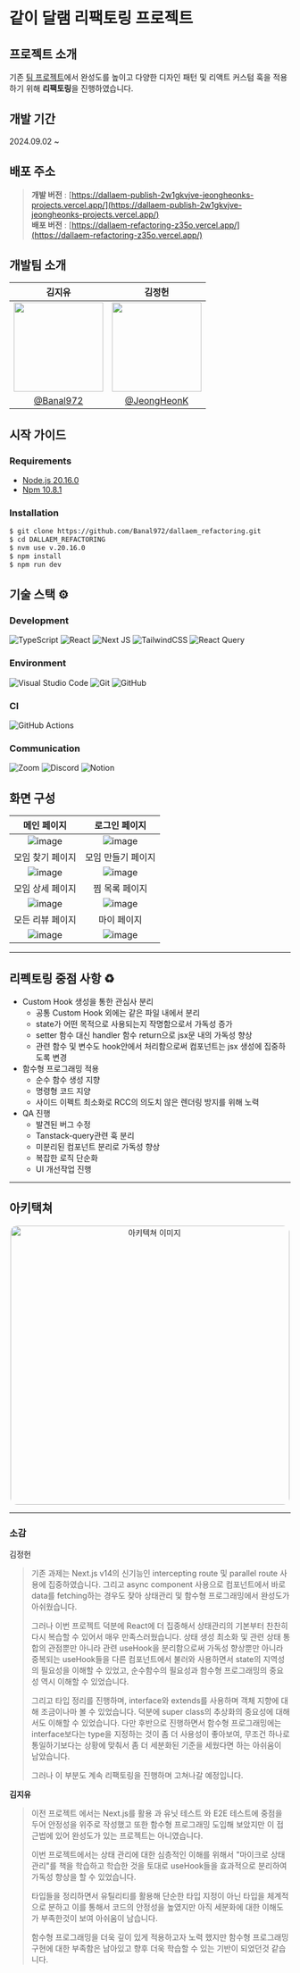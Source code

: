 <!-- prettier-ignore-start -->
# 같이 달램 리팩토링 프로젝트

## 프로젝트 소개

기존 [팀 프로젝트](https://github.com/sprint-team5/dallaem)에서 완성도를 높이고 다양한 디자인 패턴 및 리액트 커스텀 훅을 적용하기 위해 **리팩토링**을 진행하였습니다.

## 개발 기간

2024.09.02 ~

## 배포 주소

> **개발 버전** : [https://dallaem-publish-2w1gkvjve-jeongheonks-projects.vercel.app/](https://dallaem-publish-2w1gkvjve-jeongheonks-projects.vercel.app/) <br />
> **배포 버전** : [https://dallaem-refactoring-z35o.vercel.app/](https://dallaem-refactoring-z35o.vercel.app/) <br />

개발팀 소개 
--

|<center>김지유</center>|<center>김정헌</center>|
|:--------------------------------:|:--------------------------------:|
|<img src="https://github.com/user-attachments/assets/43cc11a4-b1a1-404c-b0ce-09ce96e666b0" width="160"/>|<img src="https://github.com/user-attachments/assets/2a3ee132-3404-4c9e-a1e0-ef03b2f1eff8" width="160"/>|
|[@Banal972](https://github.com/Banal972)|[@JeongHeonK](https://github.com/JeongHeonK)|


## 시작 가이드
### Requirements

- [Node.js 20.16.0](https://nodejs.org/en/blog/release/v20.16.0)
- [Npm 10.8.1](https://www.npmjs.com/package/npm/v/10.8.1)

### Installation
``` bash
$ git clone https://github.com/Banal972/dallaem_refactoring.git
$ cd DALLAEM_REFACTORING
$ nvm use v.20.16.0
$ npm install
$ npm run dev
```

기술 스택 ⚙️
--

### Development
![TypeScript](https://img.shields.io/badge/typescript-%23007ACC.svg?style=for-the-badge&logo=typescript&logoColor=white)
![React](https://img.shields.io/badge/react-%2320232a.svg?style=for-the-badge&logo=react&logoColor=%2361DAFB)
![Next JS](https://img.shields.io/badge/Next-black?style=for-the-badge&logo=next.js&logoColor=white)
![TailwindCSS](https://img.shields.io/badge/tailwindcss-%2338B2AC.svg?style=for-the-badge&logo=tailwind-css&logoColor=white)
![React Query](https://img.shields.io/badge/-React%20Query-FF4154?style=for-the-badge&logo=react%20query&logoColor=white)

### Environment
![Visual Studio Code](https://img.shields.io/badge/Visual%20Studio%20Code-0078d7.svg?style=for-the-badge&logo=visual-studio-code&logoColor=white)
![Git](https://img.shields.io/badge/git-%23F05033.svg?style=for-the-badge&logo=git&logoColor=white)
![GitHub](https://img.shields.io/badge/github-%23121011.svg?style=for-the-badge&logo=github&logoColor=white)

### CI
![GitHub Actions](https://img.shields.io/badge/github%20actions-%232671E5.svg?style=for-the-badge&logo=githubactions&logoColor=white)


### Communication
![Zoom](https://img.shields.io/badge/Zoom-2D8CFF?style=for-the-badge&logo=zoom&logoColor=white)
![Discord](https://img.shields.io/badge/Discord-%235865F2.svg?style=for-the-badge&logo=discord&logoColor=white)
![Notion](https://img.shields.io/badge/Notion-%23000000.svg?style=for-the-badge&logo=notion&logoColor=white)


화면 구성
--

|<center>메인 페이지</center>|<center>로그인 페이지</center>|
|:----:|:----:|
|![image](https://github.com/user-attachments/assets/d03c549a-8f92-41ce-813c-4fafd510de22)|![image](https://github.com/user-attachments/assets/26844aaa-bc78-4313-add9-901ad464b707)
|모임 찾기 페이지|모임 만들기 페이지|
|![image](https://github.com/user-attachments/assets/4209c43a-a9af-4d3e-8cc9-28c3abf307db)|![image](https://github.com/user-attachments/assets/d6bfe28f-8716-4ce8-b4fa-662cb543e54e)|
|모임 상세 페이지|찜 목록 페이지|
|![image](https://github.com/user-attachments/assets/b317f37f-9201-4b6a-8ac8-cea303a1d16d)|![image](https://github.com/user-attachments/assets/d0bd4da4-fb5e-4d92-a2e0-ab0a8368549c)
|모든 리뷰 페이지|마이 페이지|
|![image](https://github.com/user-attachments/assets/2b0ce170-af19-46e4-b038-a569483760ae)|![image](https://github.com/user-attachments/assets/dac69cd2-0e44-4cd5-bfa5-a2dddb2de415)




---
## 리펙토링 중점 사항 ♻️

- Custom Hook 생성을 통한 관심사 분리
  - 공통 Custom Hook 외에는 같은 파일 내에서 분리
  - state가 어떤 목적으로 사용되는지 작명함으로서 가독성 증가
  - setter 함수 대신 handler 함수 return으로 jsx문 내의 가독성 향상
  - 관련 함수 및 변수도 hook안에서 처리함으로써 컴포넌트는 jsx 생성에 집중하도록 변경
- 함수형 프로그래밍 적용
  - 순수 함수 생성 지향
  - 명령형 코드 지양
  - 사이드 이펙트 최소화로 RCC의 의도치 않은 렌더링 방지를 위해 노력
- QA 진행
  - 발견된 버그 수정
  - Tanstack-query관련 훅 분리
  - 미분리된 컴포넌트 분리로 가독성 향상
  - 복잡한 로직 단순화
  - UI 개선작업 진행

---
## 아키택쳐

<div align="center">

<img width="500" style='border-radius: 12px' alt="아키텍쳐 이미지" src="https://github.com/user-attachments/assets/bd52859b-a471-4783-9c03-a2edf56227e5" />

</div>

---

### 소감

김정헌
>기존 과제는 Next.js v14의 신기능인 intercepting route 및 parallel route 사용에 집중하였습니다. 그리고 async component 사용으로 컴포넌트에서 바로 data를 fetching하는 경우도 잦아 상태관리 및 함수형 프로그래밍에서 완성도가 아쉬웠습니다.
>
>그러나 이번 프로젝트 덕분에 React에 더 집중해서 상태관리의 기본부터 찬찬히 다시 복습할 수 있어서 매우 만족스러웠습니다. 상태 생성 최소화 및 관련 상태 통합의 관점뿐만 아니라 관련 useHook을 분리함으로써 가독성 향상뿐만 아니라 중복되는 useHook들을 다른 컴포넌트에서 불러와 사용하면서 state의 지역성의 필요성을 이해할 수 있었고, 순수함수의 필요성과 함수형 프로그래밍의 중요성 역시 이해할 수 있었습니다.
>
>그리고 타입 정리를 진행하며, interface와 extends를 사용하며 객체 지향에 대해 조금이나마 볼 수 있었습니다. 덕분에 super class의 추상화의 중요성에 대해서도 이해할 수 있었습니다. 다만 후반으로 진행하면서 함수형 프로그래밍에는 interface보다는 type을 지정하는 것이 좀 더 사용성이 좋아보여, 무조건 하나로 통일하기보다는 상황에 맞춰서 좀 더 세분화된 기준을 세웠다면 하는 아쉬움이 남았습니다.
>
>그러나 이 부분도 계속 리팩토링을 진행하며 고쳐나갈 예정입니다.

**김지유**
> 이전 프로젝트 에서는 Next.js를 활용 과 유닛 테스트 와 E2E 테스트에 중점을 두어 안정성을 위주로 작성했고 또한 함수형 프로그래밍 도입해 보았지만 이 접근법에 있어 완성도가 있는 프로젝트는 아니였습니다.
>
> 이번 프로젝트에서는 상태 관리에 대한 심층적인 이해를 위해서 "마이크로 상태 관리"를 책을 학습하고 학습한 것을 토대로 useHook들을 효과적으로 분리하여 가독성 향상을 할 수 있었습니다.
>
> 타입들을 정리하면서 유틸리티를 활용해 단순한 타입 지정이 아닌 타입을 체계적으로 분하고 이를 통해서 코드의 안정성을 높였지만 아직 세분화에 대한 이해도가 부족한것이 보여 아쉬움이 남습니다.
>
> 함수형 프로그래밍을 더욱 깊이 있게 적용하고자 노력 했지만 함수형 프로그래밍 구현에 대한 부족함은 남아있고 향후 더욱 학습할 수 있는 기반이 되었던것 같습니다.


<!-- prettier-ignore-end -->
